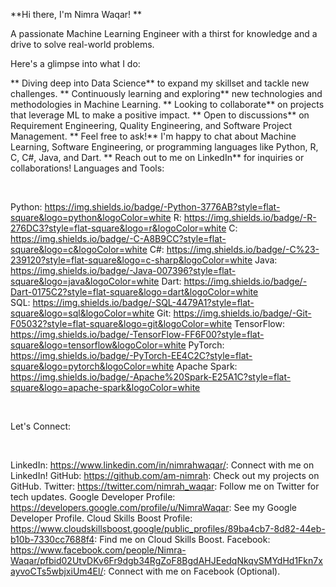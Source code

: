 **Hi there, I'm Nimra Waqar! **

A passionate Machine Learning Engineer with a thirst for knowledge and a drive to solve real-world problems.

Here's a glimpse into what I do:

** Diving deep into Data Science** to expand my skillset and tackle new challenges.
** Continuously learning and exploring** new technologies and methodologies in Machine Learning.
** Looking to collaborate** on projects that leverage ML to make a positive impact.
** Open to discussions** on Requirement Engineering, Quality Engineering, and Software Project Management.
** Feel free to ask!** I'm happy to chat about Machine Learning, Software Engineering, or programming languages like Python, R, C, C#, Java, and Dart.
** Reach out to me on LinkedIn** for inquiries or collaborations!
Languages and Tools:

<br>

Python: https://img.shields.io/badge/-Python-3776AB?style=flat-square&logo=python&logoColor=white
R: https://img.shields.io/badge/-R-276DC3?style=flat-square&logo=r&logoColor=white
C: https://img.shields.io/badge/-C-A8B9CC?style=flat-square&logo=c&logoColor=white
C#: https://img.shields.io/badge/-C%23-239120?style=flat-square&logo=c-sharp&logoColor=white
Java: https://img.shields.io/badge/-Java-007396?style=flat-square&logo=java&logoColor=white
Dart: https://img.shields.io/badge/-Dart-0175C2?style=flat-square&logo=dart&logoColor=white
<br>
SQL: https://img.shields.io/badge/-SQL-4479A1?style=flat-square&logo=sql&logoColor=white
Git: https://img.shields.io/badge/-Git-F05032?style=flat-square&logo=git&logoColor=white
TensorFlow: https://img.shields.io/badge/-TensorFlow-FF6F00?style=flat-square&logo=tensorflow&logoColor=white
PyTorch: https://img.shields.io/badge/-PyTorch-EE4C2C?style=flat-square&logo=pytorch&logoColor=white
Apache Spark: https://img.shields.io/badge/-Apache%20Spark-E25A1C?style=flat-square&logo=apache-spark&logoColor=white

<br>

Let's Connect:

<br>

LinkedIn: https://www.linkedin.com/in/nimrahwaqar/: Connect with me on LinkedIn!
GitHub: https://github.com/am-nimrah: Check out my projects on GitHub.
Twitter: https://twitter.com/nimrah_waqar: Follow me on Twitter for tech updates.
Google Developer Profile: https://developers.google.com/profile/u/NimraWaqar: See my Google Developer Profile.
Cloud Skills Boost Profile: https://www.cloudskillsboost.google/public_profiles/89ba4cb7-8d82-44eb-b10b-7330cc7688f4: Find me on Cloud Skills Boost.
Facebook: https://www.facebook.com/people/Nimra-Waqar/pfbid02UtvDKv6Fr9dgb34RgZoF8BgdAHJEedqNkqvSMYdHd1Fkn7xayvoCTs5wbjxiUm4El/: Connect with me on Facebook (Optional).
